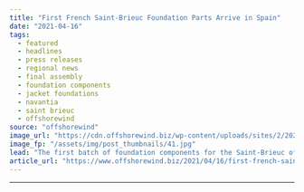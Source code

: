 ```yaml
---
title: "First French Saint-Brieuc Foundation Parts Arrive in Spain"
date: "2021-04-16"
tags: 
  - featured
  - headlines
  - press releases
  - regional news
  - final assembly
  - foundation components
  - jacket foundations
  - navantia
  - saint brieuc
  - offshorewind
source: "offshorewind"
image_url: "https://cdn.offshorewind.biz/wp-content/uploads/sites/2/2021/04/16133002/Navantia-Receives-First-Offshore-Wind-Hardware-Made-in-Franc.jpg"
image_fp: "/assets/img/post_thumbnails/41.jpg"
lead: "The first batch of foundation components for the Saint-Brieuc offshore wind project has arrived"
article_url: "https://www.offshorewind.biz/2021/04/16/first-french-saint-brieuc-foundation-parts-arrive-in-spain/"
---
```


---
